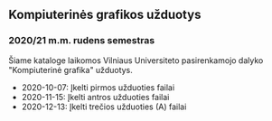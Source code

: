 ## Kompiuterinės grafikos užduotys

### 2020/21 m.m. rudens semestras

Šiame kataloge laikomos Vilniaus Universiteto pasirenkamojo dalyko "Kompiuterinė grafika" užduotys.

- 2020-10-07: Įkelti pirmos užduoties failai
- 2020-11-15: Įkelti antros užduoties failai
- 2020-12-13: Įkelti trečios užduoties (A) failai
